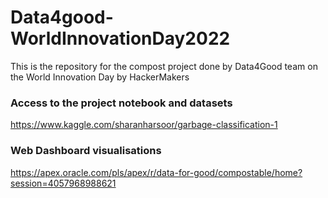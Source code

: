 # Data4good-WorldInnovationDay2022
This is the repository for the compost project done by Data4Good team on the World Innovation Day by HackerMakers

### Access to the project notebook and datasets 
https://www.kaggle.com/sharanharsoor/garbage-classification-1
### Web Dashboard visualisations
https://apex.oracle.com/pls/apex/r/data-for-good/compostable/home?session=4057968988621
